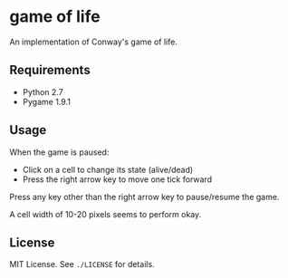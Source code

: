 
# game of life
An implementation of Conway's game of life.

## Requirements
- Python 2.7
- Pygame 1.9.1

## Usage
When the game is paused:
- Click on a cell to change its state (alive/dead)
- Press the right arrow key to move one tick forward

Press any key other than the right arrow key to pause/resume the game.

A cell width of 10-20 pixels seems to perform okay.

## License
MIT License. See `./LICENSE` for details.

